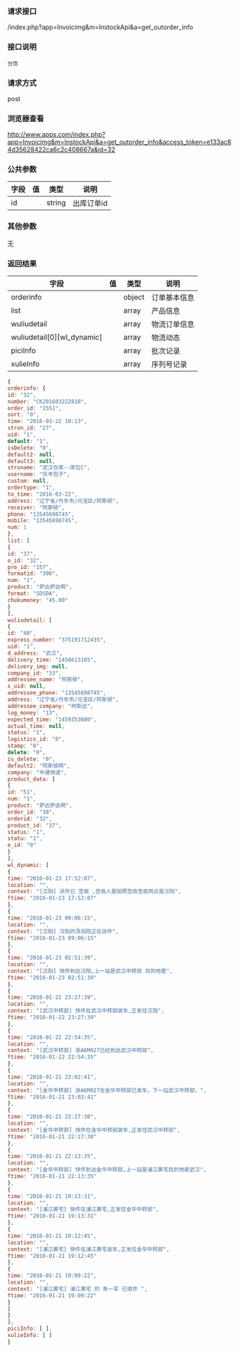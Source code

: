 ### **请求接口**
/index.php?app=Invoicimg&m=InstockApi&a=get_outorder_info

### **接口说明**
`分页`

### **请求方式**
post

### **浏览器查看**
http://www.apps.com/index.php?app=Invoicimg&m=InstockApi&a=get_outorder_info&access_token=e133ac84d35628422ca6c2c408667a&id=32

### **公共参数** 
|字段       |值             |类型    |说明           |
| --------- |--------      |--------|--------       |
|id|              |string | 出库订单id  |
### **其他参数**
无

### **返回结果**
|字段       |值             |类型    |说明           |
| --------- |--------      |--------|--------       |
|orderinfo|         | object|订单基本信息 |
|list|         | array| 产品信息|
|wuliudetail|         | array | 物流订单信息 |
|wuliudetail[0][wl_dynamic]|         | array | 物流动态|
|piciInfo|         | array | 批次记录 |
|xulieInfo|       | array | 序列号记录 |

``` javascript
{
orderinfo: {
id: "32",
number: "CK201603222810",
order_id: "1551",
sort: "0",
time: "2016-03-22 10:13",
stron_id: "27",
uid: "1",
default: "1",
isDelete: "0",
default2: null,
default3: null,
stroname: "武汉仓库--库位C",
username: "庆丰包子",
custom: null,
ordertype: "1",
to_time: "2016-03-22",
address: "辽宁省/丹东市/元宝区/阿斯顿",
receiver: "阿斯顿",
phone: "13545698745",
mobile: "13545698745",
num: 1
},
list: [
{
id: "37",
o_id: "32",
pro_id: "157",
formatid: "390",
num: "1",
product: "萨达萨达啊",
format: "SDSDA",
chukumoney: "45.00"
}
],
wuliudetail: [
{
id: "40",
express_number: "375191712435",
uid: "1",
d_address: "武汉",
delivery_time: "1458613105",
delivery_img: null,
company_id: "33",
addressee_name: "阿斯顿",
s_uid: null,
addressee_phone: "13545698745",
address: "辽宁省/丹东市/元宝区/阿斯顿",
addressee_company: "柯斯达",
log_money: "13",
expected_time: "1459353600",
actual_time: null,
status: "1",
logistics_id: "0",
stamp: "0",
delete: "0",
is_delete: "0",
default2: "阿斯顿啊",
company: "中通快递",
product_data: [
{
id: "51",
num: "1",
product: "萨达萨达啊",
order_id: "38",
orderid: "32",
product_id: "37",
status: "1",
statu: "1",
e_id: "0"
}
],
wl_dynamic: [
{
time: "2016-01-23 17:52:07",
location: "",
context: "[汉阳] 派件已 签收 ,签收人是拍照签收签收网点是汉阳",
ftime: "2016-01-23 17:52:07"
},
{
time: "2016-01-23 09:06:15",
location: "",
context: "[汉阳] 汉阳的汤润刚正在派件",
ftime: "2016-01-23 09:06:15"
},
{
time: "2016-01-23 02:51:39",
location: "",
context: "[汉阳] 快件到达汉阳,上一站是武汉中转部 目的地是",
ftime: "2016-01-23 02:51:39"
},
{
time: "2016-01-22 23:27:39",
location: "",
context: "[武汉中转部] 快件在武汉中转部装车,正发往汉阳",
ftime: "2016-01-22 23:27:39"
},
{
time: "2016-01-22 22:54:35",
location: "",
context: "[武汉中转部] 浙A6M027已经到达武汉中转部",
ftime: "2016-01-22 22:54:35"
},
{
time: "2016-01-21 23:02:41",
location: "",
context: "[金华中转部] 浙A6M027在金华中转部已发车，下一站武汉中转部，",
ftime: "2016-01-21 23:02:41"
},
{
time: "2016-01-21 22:17:30",
location: "",
context: "[金华中转部] 快件在金华中转部装车,正发往武汉中转部",
ftime: "2016-01-21 22:17:30"
},
{
time: "2016-01-21 22:13:35",
location: "",
context: "[金华中转部] 快件到达金华中转部,上一站是浦江黄宅目的地是武汉",
ftime: "2016-01-21 22:13:35"
},
{
time: "2016-01-21 19:13:31",
location: "",
context: "[浦江黄宅] 快件在浦江黄宅,正发往金华中转部",
ftime: "2016-01-21 19:13:31"
},
{
time: "2016-01-21 19:12:45",
location: "",
context: "[浦江黄宅] 快件在浦江黄宅装车,正发往金华中转部",
ftime: "2016-01-21 19:12:45"
},
{
time: "2016-01-21 19:09:22",
location: "",
context: "[浦江黄宅] 浦江黄宅 的 朱一军 已收件 ",
ftime: "2016-01-21 19:09:22"
}
]
}
],
piciInfo: [ ],
xulieInfo: [ ]
}